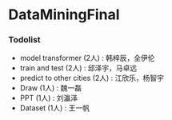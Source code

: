 # DataMiningFinal
### Todolist
* model transformer (2人) : 韩梓辰，全伊伦
* train and test (2人) : 邱泽宇，马卓远
* predict to other cities (2人) : 江欣乐，杨智宇
* Draw  (1人) : 魏一磊
* PPT (1人) : 刘瀛泽
* Dataset (1人) : 王一帆
